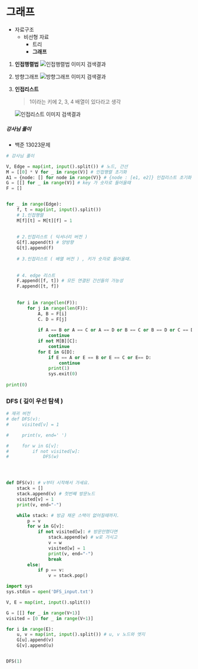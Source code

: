 # 그래프



- 자료구조
  - 비선형 자료
    - 트리
    - **그래프**





1. **인접행렬법**
   ![인접행렬법 이미지 검색결과](https://img1.daumcdn.net/thumb/R800x0/?scode=mtistory2&fname=https%3A%2F%2Ft1.daumcdn.net%2Fcfile%2Ftistory%2F2637025057BBFC5D11)



2. 방향그래프
   ![방향그래프 이미지 검색결과](https://encrypted-tbn0.gstatic.com/images?q=tbn%3AANd9GcRsYPD41H50TsyPtQXZUA3v7Z6VD5P-ZP-5G2AvW8TXrL_Iu7Pb)



3. **인접리스트**

   > 1이라는 키에 2, 3, 4 배열이 있다라고 생각

   ![인접리스트 이미지 검색결과](https://lh3.googleusercontent.com/22poilDCWxVN7yT5qhzxdzrw8en-V9qGjiTULqjtzDisaVWc4GdhtDOoVw1EP8Dcs2wcYF8WRBH1jEdnbm9HeDMsrCxOMWWCWzpm_zy6AnU3qD4Gk_aa76mul81GkqqS0hphsA)

   





##### 강사님 풀이

- 백준 13023문제

```python
# 강사님 풀이

V, Edge = map(int, input().split()) # 노드, 간선
M = [[0] * V for _ in range(V)] # 인접행렬 초기화
A1 = {node: [] for node in range(V)} # {node : [e1, e2]} 인접리스트 초기화
G = [[] for _ in range(V)] # key 가 숫자로 들어올때
F = []


for _ in range(Edge):
    f, t = map(int, input().split())
    # 1.인접행렬
    M[f][t] = M[t][f] = 1
    
    
    # 2.인접리스트 ( 딕셔너리 버전 )
    G[f].append(t) # 양방향
    G[t].append(f)
    
    # 3.인접리스트 ( 배열 버전 ) , 키가 숫자로 들어올때.
    
    
    # 4. edge 리스트
    F.append([f, t]) # 모든 연결된 간선들의 가능성
    F.append([t, f])
    
    
    for i in range(len(F)):
        for j in range(len(F)):
            A, B = F[i]
            C. D = F[j]
            
            if A == B or A == C or A == D or B == C or B == D or C == D:
                continue
            if not M[B][C]:
                continue
            for E in G[D]:
                if E == A or E == B or E == C or E== D:
                    continue
                print(1)
                sys.exit(0)
                
print(0)
```







### DFS ( 깊이 우선 탐색 )

```python
# 재귀 버전
# def DFS(v):
#     visited[v] = 1

#     print(v, end=' ')

#     for w in G[v]:
#         if not visited[w]:
#             DFS(w)




def DFS(v): # v부터 시작해서 가세요.
    stack = []
    stack.append(v) # 첫번째 방문노드
    visited[v] = 1
    print(v, end="-")

    while stack: # 방금 채운 스택이 없어질때까지.
        p = v
        for w in G[v]:
            if not visited[w]: # 방문안했다면
                stack.append(w) # w로 가시고
                v = w
                visited[w] = 1
                print(v, end="-")
                break
        else:
            if p == v:
                v = stack.pop()

import sys
sys.stdin = open('DFS_input.txt')

V, E = map(int, input().split())

G = [[] for _ in range(V+1)]
visited = [0 for _ in range(V+1)]

for i in range(E):
    u, v = map(int, input().split()) # u, v 노드와 엣지
    G[u].append(v)
    G[v].append(u)


DFS(1)
```

